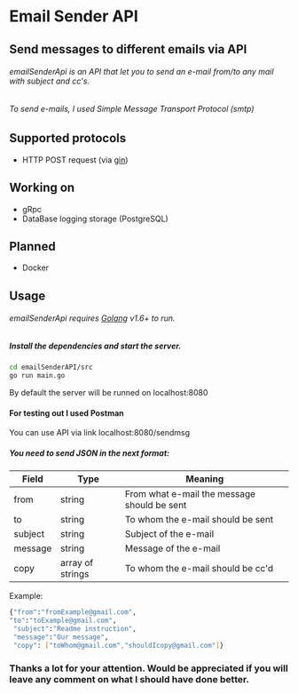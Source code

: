 # Email Sender API
## Send messages to different emails via API


###### emailSenderApi is an API that let you to send an e-mail from/to any mail with subject and cc's.
###### To send e-mails, I used Simple Message Transport Protocol (smtp)

## Supported protocols

- HTTP POST request (via [gin](https://github.com/gin-gonic/gin)) 

## Working on

- gRpc
- DataBase logging storage (PostgreSQL)

## Planned

- Docker

## Usage

###### emailSenderApi requires [Golang](https://golang.org/) v1.6+ to run.

##### Install the dependencies and start the server.

```sh
cd emailSenderAPI/src
go run main.go
```

By default the server will be runned on localhost:8080

#### For testing out I used Postman

You can use API via link localhost:8080/sendmsg

##### You need to send JSON in the next format:

| Field | Type | Meaning |
| ------ | ------ | ------ |
| from | string | From what e-mail the message should be sent |
| to | string | To whom the e-mail should be sent |
| subject | string| Subject of the e-mail |
| message |  string| Message of the e-mail |
| copy | array of strings | To whom the e-mail should be cc'd |

Example:
```sh
{"from":"fromExample@gmail.com",
"to":"toExample@gmail.com",
 "subject":"Readme instruction", 
 "message":"Our message",
 "copy": ["toWhom@gmail.com","shouldIcopy@gmail.com"]}
```

### Thanks a lot for your attention. Would be appreciated if you will leave any comment on what I should have done better.


